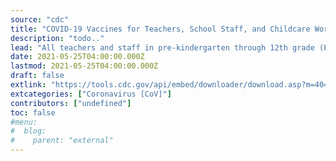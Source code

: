 ```yaml
---
source: "cdc"
title: "COVID-19 Vaccines for Teachers, School Staff, and Childcare Workers"
description: "todo.."
lead: "All teachers and staff in pre-kindergarten through 12th grade (PreK-12) schools and childcare workers are recommended to get vaccinated against COVID-19."
date: 2021-05-25T04:00:00.000Z
lastmod: 2021-05-25T04:00:00.000Z
draft: false
extlink: "https://tools.cdc.gov/api/embed/downloader/download.asp?m=404952&c=418778"
extcategories: ["Coronavirus [CoV]"]
contributors: ["undefined"]
toc: false
#menu:
#  blog:
#    parent: "external"
---
```

